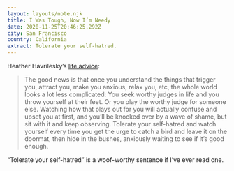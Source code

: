 ```yaml
---
layout: layouts/note.njk
title: I Was Tough, Now I’m Needy
date: 2020-11-25T20:46:25.292Z
city: San Francisco
country: California
extract: Tolerate your self-hatred.
---
```


Heather Havrilesky’s [life advice](https://askpolly.substack.com/p/i-was-tough-now-im-needy-how-do-i):

> The good news is that once you understand the things that trigger you, attract you, make you anxious, relax you, etc, the whole world looks a lot less complicated: You seek worthy judges in life and you throw yourself at their feet. Or you play the worthy judge for someone else. Watching how that plays out for you will actually confuse and upset you at first, and you’ll be knocked over by a wave of shame, but sit with it and keep observing. Tolerate your self-hatred and watch yourself every time you get the urge to catch a bird and leave it on the doormat, then hide in the bushes, anxiously waiting to see if it’s good enough.

“Tolerate your self-hatred” is a woof-worthy sentence if I’ve ever read one.
